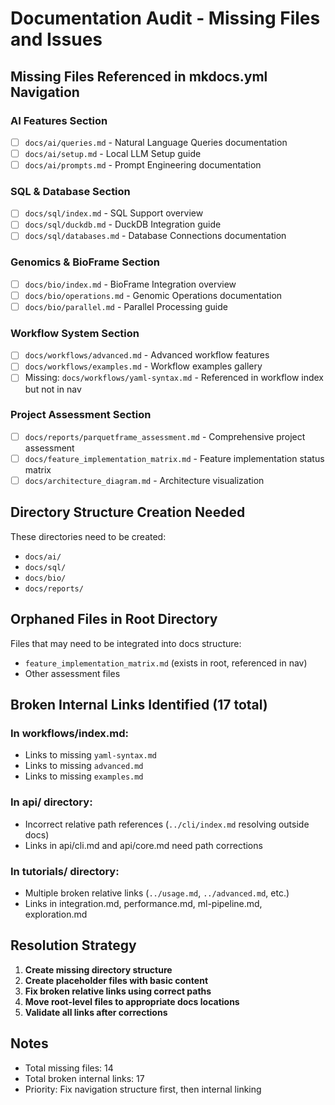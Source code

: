 # Documentation Audit - Missing Files and Issues

## Missing Files Referenced in mkdocs.yml Navigation

### AI Features Section
- [ ] `docs/ai/queries.md` - Natural Language Queries documentation
- [ ] `docs/ai/setup.md` - Local LLM Setup guide
- [ ] `docs/ai/prompts.md` - Prompt Engineering documentation

### SQL & Database Section
- [ ] `docs/sql/index.md` - SQL Support overview
- [ ] `docs/sql/duckdb.md` - DuckDB Integration guide
- [ ] `docs/sql/databases.md` - Database Connections documentation

### Genomics & BioFrame Section
- [ ] `docs/bio/index.md` - BioFrame Integration overview
- [ ] `docs/bio/operations.md` - Genomic Operations documentation
- [ ] `docs/bio/parallel.md` - Parallel Processing guide

### Workflow System Section
- [ ] `docs/workflows/advanced.md` - Advanced workflow features
- [ ] `docs/workflows/examples.md` - Workflow examples gallery
- [ ] Missing: `docs/workflows/yaml-syntax.md` - Referenced in workflow index but not in nav

### Project Assessment Section
- [ ] `docs/reports/parquetframe_assessment.md` - Comprehensive project assessment
- [ ] `docs/feature_implementation_matrix.md` - Feature implementation status matrix
- [ ] `docs/architecture_diagram.md` - Architecture visualization

## Directory Structure Creation Needed

These directories need to be created:
- `docs/ai/`
- `docs/sql/`
- `docs/bio/`
- `docs/reports/`

## Orphaned Files in Root Directory

Files that may need to be integrated into docs structure:
- `feature_implementation_matrix.md` (exists in root, referenced in nav)
- Other assessment files

## Broken Internal Links Identified (17 total)

### In workflows/index.md:
- Links to missing `yaml-syntax.md`
- Links to missing `advanced.md`
- Links to missing `examples.md`

### In api/ directory:
- Incorrect relative path references (`../cli/index.md` resolving outside docs)
- Links in api/cli.md and api/core.md need path corrections

### In tutorials/ directory:
- Multiple broken relative links (`../usage.md`, `../advanced.md`, etc.)
- Links in integration.md, performance.md, ml-pipeline.md, exploration.md

## Resolution Strategy

1. **Create missing directory structure**
2. **Create placeholder files with basic content**
3. **Fix broken relative links using correct paths**
4. **Move root-level files to appropriate docs locations**
5. **Validate all links after corrections**

## Notes

- Total missing files: 14
- Total broken internal links: 17
- Priority: Fix navigation structure first, then internal linking
